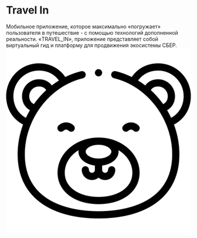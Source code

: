 # Travel In
Мобильное приложение, которое максимально «погружает» пользователя в путешествие - с помощью технологий дополненной реальности.
 «TRAVEL_IN», приложение представляет собой виртуальный гид и платформу для продвижения экосистемы СБЕР.
![image](assets/bear.png)
